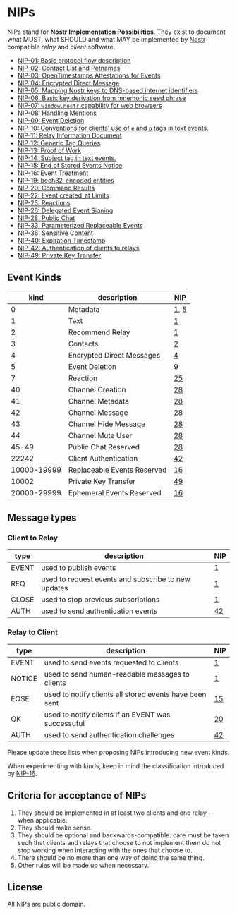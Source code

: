 # NIPs

NIPs stand for **Nostr Implementation Possibilities**. They exist to document what MUST, what SHOULD and what MAY be implemented by [Nostr](https://github.com/fiatjaf/nostr)-compatible _relay_ and _client_ software.

- [NIP-01: Basic protocol flow description](01.md)
- [NIP-02: Contact List and Petnames](02.md)
- [NIP-03: OpenTimestamps Attestations for Events](03.md)
- [NIP-04: Encrypted Direct Message](04.md)
- [NIP-05: Mapping Nostr keys to DNS-based internet identifiers](05.md)
- [NIP-06: Basic key derivation from mnemonic seed phrase](06.md)
- [NIP-07: `window.nostr` capability for web browsers](07.md)
- [NIP-08: Handling Mentions](08.md)
- [NIP-09: Event Deletion](09.md)
- [NIP-10: Conventions for clients' use of `e` and `p` tags in text events.](10.md)
- [NIP-11: Relay Information Document](11.md)
- [NIP-12: Generic Tag Queries](12.md)
- [NIP-13: Proof of Work](13.md)
- [NIP-14: Subject tag in text events.](14.md)
- [NIP-15: End of Stored Events Notice](15.md)
- [NIP-16: Event Treatment](16.md)
- [NIP-19: bech32-encoded entities](19.md)
- [NIP-20: Command Results](20.md)
- [NIP-22: Event created_at Limits](22.md)
- [NIP-25: Reactions](25.md)
- [NIP-26: Delegated Event Signing](26.md)
- [NIP-28: Public Chat](28.md)
- [NIP-33: Parameterized Replaceable Events](33.md)
- [NIP-36: Sensitive Content](36.md)
- [NIP-40: Expiration Timestamp](40.md)
- [NIP-42: Authentication of clients to relays](42.md)
- [NIP-49: Private Key Transfer](49.md)

## Event Kinds

| kind        | description                 | NIP                    |
|-------------|-----------------------------|------------------------|
| 0           | Metadata                    | [1](01.md), [5](05.md) |
| 1           | Text                        | [1](01.md)             |
| 2           | Recommend Relay             | [1](01.md)             |
| 3           | Contacts                    | [2](02.md)             |
| 4           | Encrypted Direct Messages   | [4](04.md)             |
| 5           | Event Deletion              | [9](09.md)             |
| 7           | Reaction                    | [25](25.md)            |
| 40          | Channel Creation            | [28](28.md)            |
| 41          | Channel Metadata            | [28](28.md)            |
| 42          | Channel Message             | [28](28.md)            |
| 43          | Channel Hide Message        | [28](28.md)            |
| 44          | Channel Mute User           | [28](28.md)            |
| 45-49       | Public Chat Reserved        | [28](28.md)            |
| 22242       | Client Authentication       | [42](42.md)            |
| 10000-19999 | Replaceable Events Reserved | [16](16.md)            |
| 10002       | Private Key Transfer        | [49](49.md)            |
| 20000-29999 | Ephemeral Events Reserved   | [16](16.md)            |


## Message types

### Client to Relay
| type  | description                                         | NIP         |
|-------|-----------------------------------------------------|-------------|
| EVENT | used to publish events                              | [1](01.md)  |
| REQ   | used to request events and subscribe to new updates | [1](01.md)  |
| CLOSE | used to stop previous subscriptions                 | [1](01.md)  |
| AUTH  | used to send authentication events                  | [42](42.md) |

### Relay to Client
| type   | description                                             | NIP         |
|--------|---------------------------------------------------------|-------------|
| EVENT  | used to send events requested to clients                | [1](01.md)  |
| NOTICE | used to send human-readable messages to clients         | [1](01.md)  |
| EOSE   | used to notify clients all stored events have been sent | [15](15.md) |
| OK     | used to notify clients if an EVENT was successuful      | [20](20.md) |
| AUTH   | used to send authentication challenges                  | [42](42.md) |

Please update these lists when proposing NIPs introducing new event kinds.

When experimenting with kinds, keep in mind the classification introduced by [NIP-16](16.md).

## Criteria for acceptance of NIPs

1. They should be implemented in at least two clients and one relay -- when applicable.
2. They should make sense.
3. They should be optional and backwards-compatible: care must be taken such that clients and relays that choose to not implement them do not stop working when interacting with the ones that choose to.
4. There should be no more than one way of doing the same thing.
5. Other rules will be made up when necessary.

## License

All NIPs are public domain.
